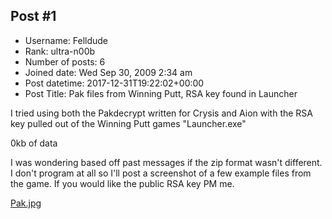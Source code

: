 ## Post #1
- Username: Felldude
- Rank: ultra-n00b
- Number of posts: 6
- Joined date: Wed Sep 30, 2009 2:34 am
- Post datetime: 2017-12-31T19:22:02+00:00
- Post Title: Pak files from Winning Putt, RSA key found in Launcher

I tried using both the Pakdecrypt written for Crysis and Aion with the RSA key pulled out of the Winning Putt games "Launcher.exe"

0kb of data

I was wondering based off past messages if the zip format wasn't different. I don't program at all so I'll post a screenshot of a few example files from the game.
If you would like the public RSA key PM me.


[Pak.jpg](https://xentaxbackup.github.io/file/13749_Pak.jpg)
